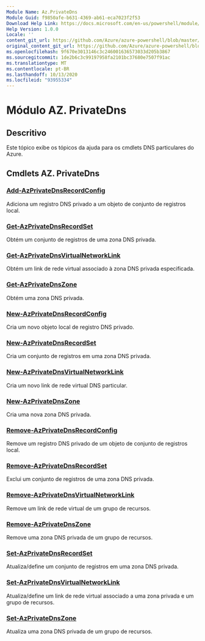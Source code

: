 ```yaml
---
Module Name: Az.PrivateDns
Module Guid: f9850afe-b631-4369-ab61-eca7023f2f53
Download Help Link: https://docs.microsoft.com/en-us/powershell/module/az.privatedns
Help Version: 1.0.0
Locale: ''
content_git_url: https://github.com/Azure/azure-powershell/blob/master/src/PrivateDns/PrivateDns/help/Az.PrivateDNS.md
original_content_git_url: https://github.com/Azure/azure-powershell/blob/master/src/PrivateDns/PrivateDns/help/Az.PrivateDNS.md
ms.openlocfilehash: 9f670e3013146c3c246001636573033d205b3867
ms.sourcegitcommit: 1de2b6c3c99197958fa2101bc37680e7507f91ac
ms.translationtype: MT
ms.contentlocale: pt-BR
ms.lasthandoff: 10/13/2020
ms.locfileid: "93955334"
---
```

# Módulo AZ. PrivateDns
## Descritivo
Este tópico exibe os tópicos da ajuda para os cmdlets DNS particulares do Azure.

## Cmdlets AZ. PrivateDns
### [Add-AzPrivateDnsRecordConfig](Add-AzPrivateDnsRecordConfig.md)
Adiciona um registro DNS privado a um objeto de conjunto de registros local.

### [Get-AzPrivateDnsRecordSet](Get-AzPrivateDnsRecordSet.md)
Obtém um conjunto de registros de uma zona DNS privada.

### [Get-AzPrivateDnsVirtualNetworkLink](Get-AzPrivateDnsVirtualNetworkLink.md)
Obtém um link de rede virtual associado à zona DNS privada especificada.

### [Get-AzPrivateDnsZone](Get-AzPrivateDnsZone.md)
Obtém uma zona DNS privada.

### [New-AzPrivateDnsRecordConfig](New-AzPrivateDnsRecordConfig.md)
Cria um novo objeto local de registro DNS privado.

### [New-AzPrivateDnsRecordSet](New-AzPrivateDnsRecordSet.md)
Cria um conjunto de registros em uma zona DNS privada.

### [New-AzPrivateDnsVirtualNetworkLink](New-AzPrivateDnsVirtualNetworkLink.md)
Cria um novo link de rede virtual DNS particular.

### [New-AzPrivateDnsZone](New-AzPrivateDnsZone.md)
Cria uma nova zona DNS privada.

### [Remove-AzPrivateDnsRecordConfig](Remove-AzPrivateDnsRecordConfig.md)
Remove um registro DNS privado de um objeto de conjunto de registros local.

### [Remove-AzPrivateDnsRecordSet](Remove-AzPrivateDnsRecordSet.md)
Exclui um conjunto de registros de uma zona DNS privada.

### [Remove-AzPrivateDnsVirtualNetworkLink](Remove-AzPrivateDnsVirtualNetworkLink.md)
Remove um link de rede virtual de um grupo de recursos.

### [Remove-AzPrivateDnsZone](Remove-AzPrivateDnsZone.md)
Remove uma zona DNS privada de um grupo de recursos.

### [Set-AzPrivateDnsRecordSet](Set-AzPrivateDnsRecordSet.md)
Atualiza/define um conjunto de registros em uma zona DNS privada.

### [Set-AzPrivateDnsVirtualNetworkLink](Set-AzPrivateDnsVirtualNetworkLink.md)
Atualiza/define um link de rede virtual associado a uma zona privada e um grupo de recursos.

### [Set-AzPrivateDnsZone](Set-AzPrivateDnsZone.md)
Atualiza uma zona DNS privada de um grupo de recursos.

